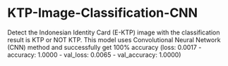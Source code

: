 # KTP-Image-Classification-CNN
Detect the Indonesian Identity Card (E-KTP) image with the classification result is KTP or NOT KTP. This model uses Convolutional Neural Network (CNN) method and successfully get 100% accuracy (loss: 0.0017 - accuracy: 1.0000 - val_loss: 0.0065 - val_accuracy: 1.0000)
